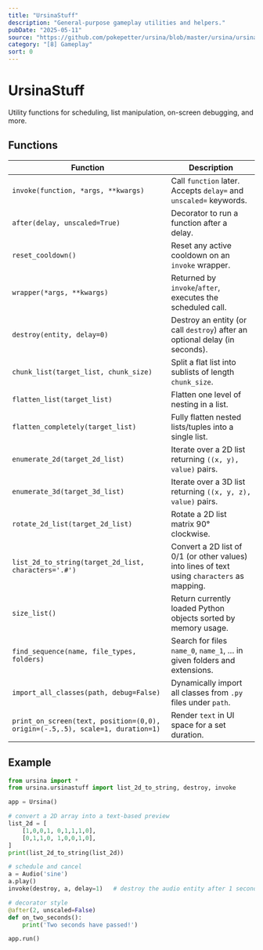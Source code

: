 ```yaml
---
title: "UrsinaStuff"
description: "General-purpose gameplay utilities and helpers."
pubDate: "2025-05-11"
source: "https://github.com/pokepetter/ursina/blob/master/ursina/ursinastuff.py"
category: "[8] Gameplay"
sort: 0
---
```


# UrsinaStuff

Utility functions for scheduling, list manipulation, on-screen debugging, and more.

## Functions

| Function                                              | Description                                                                                    |
|-------------------------------------------------------|------------------------------------------------------------------------------------------------|
| `invoke(function, *args, **kwargs)`                   | Call `function` later. Accepts `delay=` and `unscaled=` keywords.                               |
| `after(delay, unscaled=True)`                         | Decorator to run a function after a delay.                                                     |
| `reset_cooldown()`                                    | Reset any active cooldown on an `invoke` wrapper.                                              |
| `wrapper(*args, **kwargs)`                            | Returned by `invoke`/`after`, executes the scheduled call.                                     |
| `destroy(entity, delay=0)`                            | Destroy an entity (or call `destroy`) after an optional delay (in seconds).                    |
| `chunk_list(target_list, chunk_size)`                 | Split a flat list into sublists of length `chunk_size`.                                        |
| `flatten_list(target_list)`                           | Flatten one level of nesting in a list.                                                        |
| `flatten_completely(target_list)`                     | Fully flatten nested lists/tuples into a single list.                                          |
| `enumerate_2d(target_2d_list)`                        | Iterate over a 2D list returning `((x, y), value)` pairs.                                      |
| `enumerate_3d(target_3d_list)`                        | Iterate over a 3D list returning `((x, y, z), value)` pairs.                                   |
| `rotate_2d_list(target_2d_list)`                      | Rotate a 2D list matrix 90° clockwise.                                                         |
| `list_2d_to_string(target_2d_list, characters='.#')`  | Convert a 2D list of 0/1 (or other values) into lines of text using `characters` as mapping.   |
| `size_list()`                                         | Return currently loaded Python objects sorted by memory usage.                                  |
| `find_sequence(name, file_types, folders)`            | Search for files `name_0`, `name_1`, … in given folders and extensions.                        |
| `import_all_classes(path, debug=False)`               | Dynamically import all classes from `.py` files under `path`.                                   |
| `print_on_screen(text, position=(0,0), origin=(-.5,.5), scale=1, duration=1)` | Render `text` in UI space for a set duration. |

## Example

```python
from ursina import *
from ursina.ursinastuff import list_2d_to_string, destroy, invoke

app = Ursina()

# convert a 2D array into a text-based preview
list_2d = [
    [1,0,0,1, 0,1,1,1,0],
    [0,1,1,0, 1,0,0,1,0],
]
print(list_2d_to_string(list_2d))

# schedule and cancel
a = Audio('sine')
a.play()
invoke(destroy, a, delay=1)   # destroy the audio entity after 1 second

# decorator style
@after(2, unscaled=False)
def on_two_seconds():
    print('Two seconds have passed!')

app.run()
```